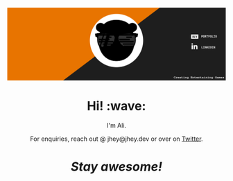 ![Social banner for jh3y](https://github.com/koodokage/koodokage/raw/main/assets/banner-header.svg)
<h1 align='center'> Hi! :wave:</h1>
<p align='center'>
I'm Ali.
</p>
<p align='center'>For enquiries, reach out @ jhey@jhey.dev or over on <a href="https://twitter.com/jh3yy">Twitter</a>.</p>

<h1 align='center'><i>Stay awesome!</i></h1>

